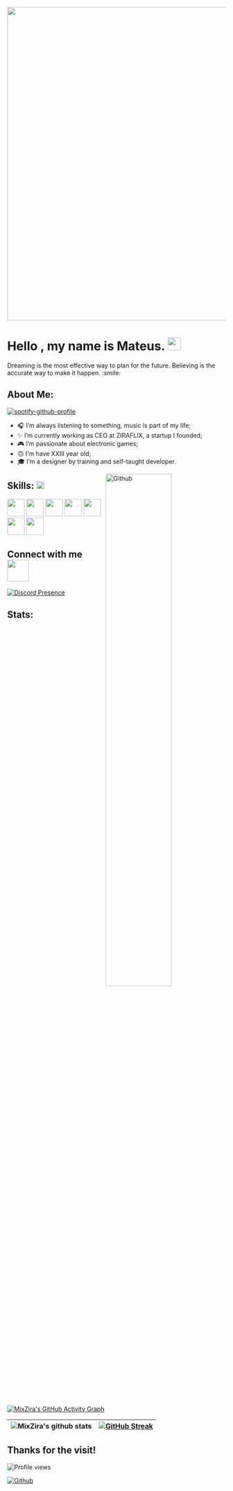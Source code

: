 <p align="center">
    <img width="722" src="https://cdn.discordapp.com/attachments/917183221375049728/945738819527909386/background.png">
</p>

<h1> Hello <developers/>, my name is Mateus. <img src = "https://raw.githubusercontent.com/MartinHeinz/MartinHeinz/master/wave.gif" width = 30px> </h1>
    <p align='center'>
</p>

<div size='20px'>Dreaming is the most effective way to plan for the future. Believing is the accurate way to make it happen. :smile: 
</div>

<h2> About Me:</h2>

[![spotify-github-profile](https://spotify-github-profile.vercel.app/api/view?uid=won5jvcn0wlvohiy85awtansy&cover_image=true&theme=natemoo-re&bar_color=e70835&bar_color_cover=false)](https://spotify-github-profile.vercel.app/api/view?uid=won5jvcn0wlvohiy85awtansy&redirect=true)

- 🎧 I’m always listening to something, music is part of my life; <br>
- ✨ I’m currently working as CEO at ZIRAFLIX, a startup I founded; <br>
- 🎮 I’m passionate about electronic games;<br>
- 🙃 I’m have XXIII year old;<br>
- 🎓 I’m a designer by training and self-taught developer.<br>


<img width="55%" align="right" alt="Github" src="https://raw.githubusercontent.com/onimur/.github/master/.resources/git-header.svg" />

<h2> Skills: <img src = "https://media2.giphy.com/media/QssGEmpkyEOhBCb7e1/giphy.gif?cid=ecf05e47a0n3gi1bfqntqmob8g9aid1oyj2wr3ds3mg700bl&rid=giphy.gif" width = 18px></h2>
<a href='https://github.com/MixZira'><img width ='40px' src='https://cdn.discordapp.com/attachments/917183221375049728/945747298485428384/html-5.png'></a>
<a href='https://github.com/MixZira'><img width ='40px' src ='https://cdn.discordapp.com/attachments/917183221375049728/945747297537511464/css.png'></a>
<a href='https://github.com/MixZira'><img width ='40px' src ='https://cdn.discordapp.com/attachments/917183221375049728/945747298930032730/javascript.png'></a>
<a href='https://github.com/MixZira'><img width ='40px' src ='https://cdn.discordapp.com/attachments/917183221375049728/945747299835998278/reagir.png'></a>
<a href='https://github.com/MixZira'><img width ='40px' src ='https://cdn.discordapp.com/attachments/917183221375049728/945747299378790460/nodejs.png'></a>
<a href='https://github.com/MixZira'><img width ='40px' src ='https://cdn.discordapp.com/attachments/917183221375049728/945747299198455859/mysql.png'></a>
<a href='https://github.com/MixZira'><img width='40px' src='https://upload.wikimedia.org/wikipedia/commons/thumb/c/cf/Lua-Logo.svg/1024px-Lua-Logo.svg.png'></a>

<h2> Connect with me <img src='https://raw.githubusercontent.com/ShahriarShafin/ShahriarShafin/main/Assets/handshake.gif' width="50px"> </h2>

[![Discord Presence](https://lanyard.cnrad.dev/api/319321727630835712?borderRadius=5px&bg=0D1117)](https://discord.com/users/319321727630835712)
                            

<h2>Stats:</h2>

[![MixZira's GitHub Activity Graph](https://activity-graph.herokuapp.com/graph?username=MixZira&theme=react-dark)](https://git.io/praveenscience)

| ![MixZira's github stats](https://github-readme-stats.vercel.app/api?username=MixZira&count_private=true&show_icons=true&theme=github_dark) | [![GitHub Streak](https://github-readme-streak-stats.herokuapp.com?user=MixZira&theme=github-dark&date_format=j%20M%5B%20Y%5D)](https://git.io/streak-stats) |
| --- | --- |

<h2>Thanks for the visit!</h2>

![Profile views](https://visitor-badge.glitch.me/badge?page_id=MixZira.MixZira)

[![Github](https://img.shields.io/github/followers/MixZira?label=Follow&style=social)](https://github.com/MixZira)
